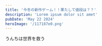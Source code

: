 ```yaml
---
title: '今冬の新作ゲーム！！果たして値段は？？'
description: 'Lorem ipsum dolor sit amet'
pubDate: 'May 22 2024'
heroImage: '/117187e0.png'
---
```



うんちは世界を救う


